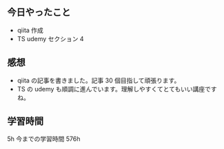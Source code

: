 ## 今日やったこと

- qiita 作成
- TS udemy セクション 4

## 感想

- qiita の記事を書きました。記事 30 個目指して頑張ります。
- TS の udemy も順調に進んでいます。理解しやすくてとてもいい講座ですね。

## 学習時間

5h
今までの学習時間 576h

